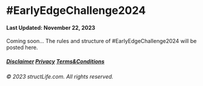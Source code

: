# \#EarlyEdgeChallenge2024

#### Last Updated: November 22, 2023


Coming soon... The rules and structure of \#EarlyEdgeChallenge2024 will be posted here. 


##### [Disclaimer](/#/about-disclaimer)  [Privacy](/#/about-privacy-policy)  [Terms&Conditions](/#/about-terms-conditions)

###### © 2023 structLife.com. All rights reserved.